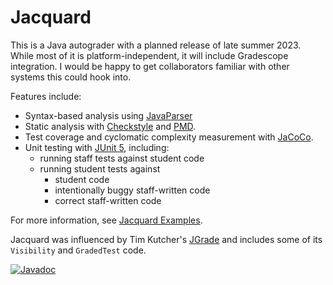 # Jacquard

This is a Java autograder with a planned release of
late summer 2023. While most of it is platform-independent, it will
include Gradescope integration. I would be happy to get collaborators
familiar with other systems this could hook into.

Features include:

* Syntax-based analysis using [JavaParser](https://github.com/javaparser/javaparser)
* Static analysis with [Checkstyle](https://checkstyle.org/) and
  [PMD](https://pmd.github.io/).
* Test coverage and cyclomatic complexity measurement with 
  [JaCoCo](https://www.jacoco.org/jacoco/).
* Unit testing with [JUnit 5](https://junit.org/junit5/), including:
  * running staff tests against student code
  * running student tests against
    * student code
    * intentionally buggy staff-written code
    * correct staff-written code

For more information, see [Jacquard Examples](https://github.com/espertus/jacquard-examples).

Jacquard was influenced by Tim Kutcher's [JGrade](https://github.com/tkutcher/jgrade) and
includes some of its `Visibility` and `GradedTest` code.

[![Javadoc](https://img.shields.io/badge/JavaDoc-Online-green)](https://www.ellenspertus.com/jacquard)
